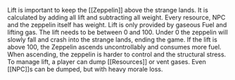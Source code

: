 Lift is important to keep the [[Zeppelin]] above the strange lands. It is calculated by adding all lift and subtracting all weight. Every resource, NPC and the zeppelin itself has weight. Lift is only provided by gaseous Fuel and lifting gas.
The lift needs to be between 0 and 100. Under 0 the zeppelin will slowly fall and crash into the strange lands, ending the game. If the lift is above 100, the Zeppelin ascends uncontrollably and consumes more fuel. When ascending, the zeppelin is harder to control and the structural stress.
To manage lift, a player can dump [[Resources]] or vent gases. Even [[NPC]]s can be dumped, but with heavy morale loss.